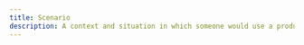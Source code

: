 ```yaml
---
title: Scenario
description: A context and situation in which someone would use a product. Typically paired with a persona.
---
```

